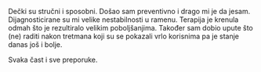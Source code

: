 
Dečki su stručni i sposobni.
Došao sam preventivno i drago mi je da jesam.
Dijagnosticirane su mi velike nestabilnosti u ramenu.
Terapija je krenula odmah što je rezultiralo velikim poboljšanjima.
Također sam dobio upute što (ne) raditi nakon tretmana koji su se pokazali vrlo korisnima pa je stanje danas još i bolje.

Svaka čast i sve preporuke.
